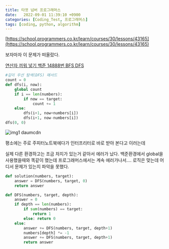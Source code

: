 ```yaml
---
title: 타겟 넘버 프로그래머스
date:   2022-09-01 11:39:10 +0900
categories: [Coding_Test, 프로그래머스]
tags: [coding, python, algorithm]
---
```


[https://school.programmers.co.kr/learn/courses/30/lessons/43165](https://school.programmers.co.kr/learn/courses/30/lessons/43165)

보자마자 이 문제가 떠올랐다.

[연산자 끼워 넣기 백준 14888번 BFS DFS](https://jeong-daniel.github.io/posts/%EC%97%B0%EC%82%B0%EC%9E%90-%EB%81%BC%EC%9B%8C-%EB%84%A3%EA%B8%B0-%EB%B0%B1%EC%A4%80-14888%EB%B2%88-BFS-DFS/)

```py
#깊이 우선 탐색(DFS) 매서드
count = 0
def dfs(i, now):
    global count
    if i == len(numbers):
        if now == target:
            count += 1
    else:
        dfs(i+1, now+numbers[i])
        dfs(i+1, now-numbers[i])
dfs(0, 0)
```
![img1 daumcdn](https://user-images.githubusercontent.com/85277660/211156785-5dd3c469-8eee-457e-ac2a-85cd8429beca.png)

평소에는 주로 주피터노트북에다가 인터프리터로 바로 받아 본다고 이러는데

실제 다른 환경하고는 조금 차지가 있는거 같아서 에러가 났다. 백준환경에서 global을 사용했을때와 똑같이 했는데 프로그래머스에서는 계속 에러가나서.... 로직은 맞는데 어디서 문제가 있는지 파악을 못했다.

```py
def solution(numbers, target):
    answer = DFS(numbers, target, 0)
    return answer

def DFS(numbers, target, depth):
    answer = 0
    if depth == len(numbers):
        if sum(numbers) == target:
            return 1
        else: return 0
    else:
        answer += DFS(numbers, target, depth+1)
        numbers[depth] *= -1
        answer += DFS(numbers, target, depth+1)
        return answer
```